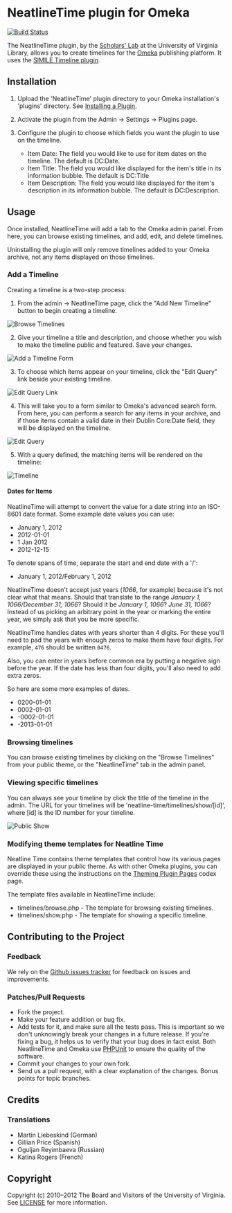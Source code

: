 # NeatlineTime plugin for Omeka

[![Build Status](https://travis-ci.org/scholarslab/NeatlineTime.svg?branch=develop,master)](https://travis-ci.org/scholarslab/NeatlineTime)

The NeatlineTime plugin, by the [Scholars' Lab][scholarslab] at the University of Virginia Library, allows you to create timelines for the [Omeka][omeka] publishing platform. It uses the [SIMILE Timeline plugin][simile-timeline].

## Installation

1. Upload the 'NeatlineTime' plugin directory to your Omeka installation's 'plugins' directory. See [Installing a Plugin][installing-a-plugin].

2. Activate the plugin from the Admin → Settings → Plugins page.

3. Configure the plugin to choose which fields you want the plugin to use on
   the timeline.

    * Item Date: The field you would like to use for item dates on the
      timeline. The default is DC:Date.
    * Item Title: The field you would like displayed for the item's title in
      its information bubble. The default is DC:Title
    * Item Description: The field you would like displayed for the item's
      description in its information bubble. The default is DC:Description.

## Usage

Once installed, NeatlineTime will add a tab to the Omeka admin panel. From here, you can browse existing timelines, and add, edit, and delete timelines.

Uninstalling the plugin will only remove timelines added to your Omeka archive, not any items displayed on those timelines.

### Add a Timeline

Creating a timeline is a two-step process:

1. From the admin → NeatlineTime page, click the "Add New Timeline" button to begin creating a timeline.

  ![Browse Timelines](http://neatline.org/wp-content/uploads/2014/01/neatlinetime-browse.png)

2. Give your timeline a title and description, and choose whether you wish to make the timeline public and featured. Save your changes.

  ![Add a Timeline Form](http://neatline.org/wp-content/uploads/2014/01/neatlinetime-add-timeline.png)

3. To choose which items appear on your timeline, click the "Edit Query" link beside your existing timeline.

  ![Edit Query Link](http://neatline.org/wp-content/uploads/2014/01/neatlinetime-timeline-saved.png)

4. This will take you to a form similar to Omeka's advanced search form. From here, you can perform a search for any items in your archive, and if those items contain a valid date in their Dublin Core:Date field, they will be displayed on the timeline.

  ![Edit Query](http://neatline.org/wp-content/uploads/2014/01/neatlinetime-item-query.png)

5. With a query defined, the matching items will be rendered on the timeline:

  ![Timeline](http://neatline.org/wp-content/uploads/2014/01/neatlinetime-admin-show.png)

#### Dates for Items

NeatlineTime will attempt to convert the value for a date string into an ISO-8601 date format. Some example date values you can use:

  * January 1, 2012
  * 2012-01-01
  * 1 Jan 2012
  * 2012-12-15

To denote spans of time, separate the start and end date with a '/':

  * January 1, 2012/February 1, 2012

NeatlineTime doesn't accept just years (*1066*, for example) because it's not clear what that means. Should that translate to the range *January 1, 1066/December 31, 1066*? Should it be *January 1, 1066*? *June 31, 1066*? Instead of us picking an arbitrary point in the year or marking the entire year, we simply ask that you be more specific.

NeatlineTime handles dates with years shorter than 4 digits. For these you'll
need to pad the years with enough zeros to make them have four digits. For
example, `476` should be written `0476`.

Also, you can enter in years before common era by putting a negative sign
before the year. If the date has less than four digits, you'll also need to add
extra zeros.

So here are some more examples of dates.

  * 0200-01-01
  * 0002-01-01
  * -0002-01-01
  * -2013-01-01

### Browsing timelines

You can browse existing timelines by clicking on the "Browse Timelines" from your public theme, or the "NeatlineTime" tab in the admin panel.

### Viewing specific timelines

You can always see your timeline by click the title of the timeline in the admin. The URL for your timelines will be 'neatline-time/timelines/show/[id]', where [id] is the ID number for your timeline.

  ![Public Show](http://neatline.org/wp-content/uploads/2014/01/neatlinetime-public-show.png)

### Modifying theme templates for Neatline Time

Neatline Time contains theme templates that control how its various pages are displayed in your public theme. As with other Omeka plugins, you can override these using the instructions on the [Theming Plugin Pages][themeing-plugin-pages] codex page.

The template files available in NeatlineTime include:

* timelines/browse.php - The template for browsing existing timelines.
* timelines/show.php - The template for showing a specific timeline.

## Contributing to the Project

### Feedback

We rely on the [Github issues tracker][issues] for feedback on issues and improvements.

### Patches/Pull Requests

* Fork the project.
* Make your feature addition or bug fix.
* Add tests for it, and make sure all the tests pass. This is important so we don't unknowingly break your changes in a future release. If you're fixing a bug, it helps us to verify that your bug does in fact exist. Both NeatlineTime and Omeka use [PHPUnit][phpunit] to ensure the quality of the software.
* Commit your changes to your own fork.
* Send us a pull request, with a clear explanation of the changes. Bonus
  points for topic branches.

## Credits

### Translations

* Martin Liebeskind (German)
* Gillian Price (Spanish)
* Oguljan Reyimbaeva (Russian)
* Katina Rogers (French)

## Copyright

Copyright (c) 2010–2012 The Board and Visitors of the University of Virginia. See [LICENSE][license] for more information.

[scholarslab]: http://scholarslab.org/
[omeka]: http://omeka.org
[simile-timeline]: http://www.simile-widgets.org/wiki/Timeline
[installing-a-plugin]: http://omeka.org/codex/Installing_a_Plugin
[license]: http://www.apache.org/licenses/LICENSE-2.0.html "Apache License, Version 2.0"
[issues]: http://github.com/scholarslab/NeatlineTime/issues/ "Issues for Neatline Time"
[phpunit]: http://www.phpunit.de/manual/current/en/ "PHP Unit"
[themeing-plugin-pages]: http://omeka.org/codex/Theming_Plugin_Pages "Theming Plugin Pages"
